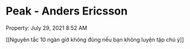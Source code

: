 # Peak - Anders Ericsson

Property: July 29, 2021 8:52 AM

[[Nguyên tắc 10 ngàn giờ không đúng nếu bạn không luyện tập chủ ý]]